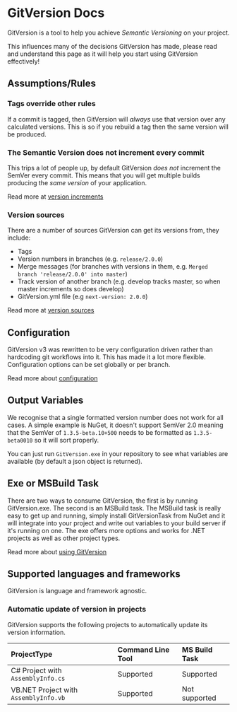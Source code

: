 # GitVersion Docs
GitVersion is a tool to help you achieve *Semantic Versioning* on your project.

This influences many of the decisions GitVersion has made, please read and understand this page as it will help you start using GitVersion effectively!

## Assumptions/Rules
### Tags override other rules
If a commit is tagged, then GitVersion will *always* use that version over any calculated versions. This is so if you rebuild a tag then the same version will be produced.

### The Semantic Version does not increment every commit
This trips a lot of people up, by default GitVersion *does not* increment the SemVer every commit. This means that you will get multiple builds producing the *same version* of your application.

Read more at [version increments](more-info/version-increments.md)

### Version sources
There are a number of sources GitVersion can get its versions from, they include:

 - Tags
 - Version numbers in branches (e.g. `release/2.0.0`)
 - Merge messages (for branches with versions in them, e.g. `Merged branch 'release/2.0.0' into master`)
 - Track version of another branch (e.g. develop tracks master, so when master increments so does develop)
 - GitVersion.yml file (e.g `next-version: 2.0.0`)

Read more at [version sources](more-info/version-sources.md)

## Configuration
GitVersion v3 was rewritten to be very configuration driven rather than hardcoding git workflows into it. This has made it a lot more flexible. Configuration options can be set globally or per branch.

Read more about [configuration](configuration.md)

## Output Variables
We recognise that a single formatted version number does not work for all cases. A simple example is NuGet, it doesn't support SemVer 2.0 meaning that the SemVer of `1.3.5-beta.10+500` needs to be formatted as `1.3.5-beta0010` so it will sort properly.

You can just run `GitVersion.exe` in your repository to see what variables are available (by default a json object is returned).

## Exe or MSBuild Task
There are two ways to consume GitVersion, the first is by running GitVersion.exe. The second is an MSBuild task. The MSBuild task is really easy to get up and running, simply install GitVersionTask from NuGet and it will integrate into your project and write out variables to your build server if it's running on one. The exe offers more options and works for .NET projects as well as other project types.

Read more about [using GitVersion](usage/usage.md)

## Supported languages and frameworks
GitVersion is language and framework agnostic.

### Automatic update of version in projects
GitVersion supports the following projects to automatically update its version information.

| ProjectType                           | Command Line Tool           | MS Build Task  |
| :------------------------------------ | :-------------------------- | :------------- |
| C# Project with `AssemblyInfo.cs`     | Supported                   | Supported      |
| VB.NET Project with `AssemblyInfo.vb` | Supported                   | Not supported  |